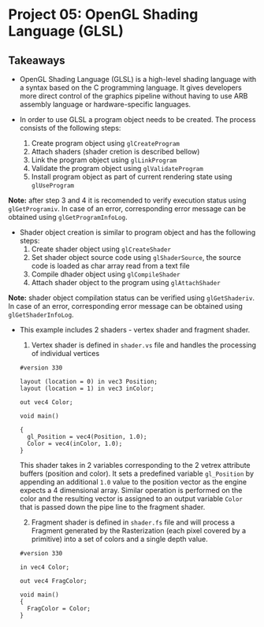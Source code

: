 # Project 05: OpenGL Shading Language (GLSL)

## Takeaways

* OpenGL Shading Language (GLSL) is a high-level shading language with a syntax based on the C programming language. It gives developers more direct control of the graphics pipeline without having to use ARB assembly language or hardware-specific languages.

* In order to use GLSL a program object needs to be created. The process consists of the following steps:
  1. Create program object using `glCreateProgram`
  2. Attach shaders (shader cretion is described bellow)
  3. Link the program object using `glLinkProgram`
  4. Validate the program object using `glValidateProgram`
  5. Install program object as part of current rendering state using `glUseProgram`

**Note:** after step 3 and 4 it is recomended to verify execution status using `glGetProgramiv`. In case of an error, corresponding error message can be obtained using `glGetProgramInfoLog`.

* Shader object creation is similar to program object and has the following steps:
  1. Create shader object using `glCreateShader`
  2. Set shader object source code using `glShaderSource`, the source code is loaded as char array read from a text file
  3. Compile dhader object using `glCompileShader`
  4. Attach shader object to the program using `glAttachShader`

**Note:** shader object compilation status can be verified using `glGetShaderiv`. In case of an error, corresponding error message can be obtained using `glGetShaderInfoLog`.

* This example includes 2 shaders - vertex shader and fragment shader.
  1. Vertex shader is defined in `shader.vs` file and handles the processing of individual vertices
  ```
  #version 330

  layout (location = 0) in vec3 Position;
  layout (location = 1) in vec3 inColor;

  out vec4 Color;

  void main()

  {
    gl_Position = vec4(Position, 1.0);
    Color = vec4(inColor, 1.0);
  }
  ```
  This shader takes in 2 variables corresponding to the 2 vetrex attribute buffers (position and color). It sets a predefined variable `gl_Position` by appending an additional `1.0` value to the position vector as the engine expects a 4 dimensional array. Similar operation is performed on the color and the resulting vector is assigned to an output variable `Color` that is passed down the pipe line to the fragment shader.

  2. Fragment shader is defined in `shader.fs` file and will process a Fragment generated by the Rasterization (each pixel covered by a primitive) into a set of colors and a single depth value.
  ```
  #version 330

  in vec4 Color;

  out vec4 FragColor;

  void main()
  {
    FragColor = Color;
  }
  ```